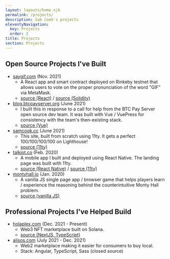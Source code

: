```yaml
---
layout: layouts/home.njk
permalink: /projects/
description: Sam Cook's projects
eleventyNavigation:
  key: Projects
  order: 2
title: Projects
section: Projects
---
```


## Open Source Projects I've Built

- <a href="https://saygif.com/" target="_blank">saygif.com</a> (Nov. 2021)
  - A React app and smart contract deployed on Rinkeby testnet that allows users to vote on the proper pronunciation of the word "GIF" via MetaMask.
  - <a href="https://github.com/sjc5/say-gif-react-app" target="_blank">source (React)</a> / <a href="https://github.com/sjc5/say-gif-smart-contract" target="_blank">source (Solidity)</a>
- <a href="https://blog.btcpayserver.org/" target="_blank">blog.btcpayserver.org</a> (June 2021)
  - I built this in response to a call for help from the BTC Pay Server open source dev team. It was built with Vue / VuePress for consistency with the team's then-existing stack.
  - <a href="https://github.com/btcpayserver/blog" target="_blank">source (Vue)</a>
- <a href="https://samcook.cc/">samcook.cc</a> (June 2021)
  - This site, built from scratch using 11ty. It gets a perfect 100/100/100/100 on Lighthouse!
  - <a href="https://github.com/sjc5/samcook.cc" target="_blank">source (11ty)</a>
- <a href="https://talkjot.co/" target="_blank">talkjot.co</a> (Feb. 2020)
  - A mobile app I built and deployed using React Native. The landing page was built with 11ty.
  - <a href="https://github.com/sjc5/talkjot-react-native" target="_blank">source (React Native)</a> / <a href="https://github.com/sjc5/talkjot-landing-page" target="_blank">source (11ty)</a>
- <a href="https://montyhall.io/" target="_blank">montyhall.io</a> (Jan. 2020)
  - A vanilla JS single page app / browser game that helps players learn / experience the reasoning behind the counterintuitive Monty Hall problem.
  - <a href="https://github.com/sjc5/monty-hall-problem-simulator" target="_blank">source (vanilla JS)</a>

## Professional Projects I've Helped Build

- <a href="https://holaplex.com/" target="_blank">holaplex.com</a> (Dec. 2021 - Present)
  - Web3 NFT marketplace built on Solana.
  - <a href="https://github.com/holaplex" target="_blank">source (NextJS, TypeScript)</a>
- <a href="https://alisos.com/" target="_blank">alisos.com</a> (July 2021 - Dec. 2021)
  - Web2 marketplace making it easier for consumers to buy local.
  - Stack: Angular, TypeScript, Sass (closed source)
